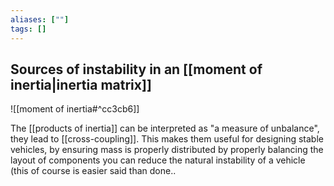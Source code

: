 ```yaml
---
aliases: [""]
tags: []
---
```


## Sources of instability in an [[moment of inertia|inertia matrix]]

![[moment of inertia#^cc3cb6]]

The [[products of inertia]] can be interpreted as "a measure of unbalance", they lead to [[cross-coupling]]. This makes them useful for designing stable vehicles, by ensuring mass is properly distributed by properly balancing the layout of components you can reduce the natural instability of a vehicle (this of course is easier said than done..
